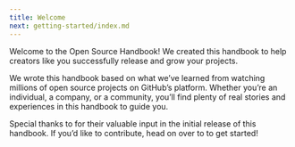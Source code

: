 ```yaml
---
title: Welcome
next: getting-started/index.md
---
```


Welcome to the Open Source Handbook! We created this handbook to help creators like you successfully release and grow your projects.

We wrote this handbook based on what we’ve learned from watching millions of open source projects on GitHub’s platform. Whether you’re an individual, a company, or a community, you’ll find plenty of real stories and experiences in this handbook to guide you.

Special thanks to  for their valuable input in the initial release of this handbook. If you’d like to contribute, head on over to  to get started!
